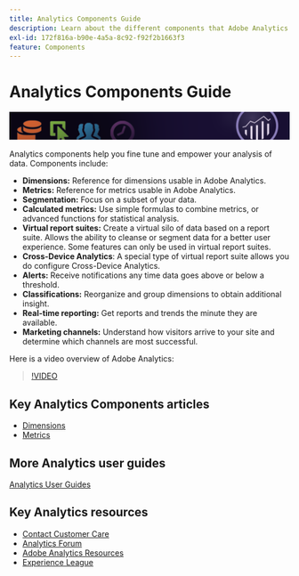 ```yaml
---
title: Analytics Components Guide
description: Learn about the different components that Adobe Analytics offers.
exl-id: 172f816a-b90e-4a5a-8c92-f92f2b1663f3
feature: Components
---
```

# Analytics Components Guide

![Banner](../../assets/doc_banner_components.png)

Analytics components help you fine tune and empower your analysis of data. Components include:

* **Dimensions:** Reference for dimensions usable in Adobe Analytics.
* **Metrics:** Reference for metrics usable in Adobe Analytics.
* **Segmentation:** Focus on a subset of your data.
* **Calculated metrics:** Use simple formulas to combine metrics, or advanced functions for statistical analysis.
* **Virtual report suites:** Create a virtual silo of data based on a report suite. Allows the ability to cleanse or segment data for a better user experience. Some features can only be used in virtual report suites.
* **Cross-Device Analytics**: A special type of virtual report suite allows you do configure Cross-Device Analytics.
* **Alerts:** Receive notifications any time data goes above or below a threshold.
* **Classifications:** Reorganize and group dimensions to obtain additional insight.
* **Real-time reporting:** Get reports and trends the minute they are available.
* **Marketing channels:** Understand how visitors arrive to your site and determine which channels are most successful.

Here is a video overview of Adobe Analytics:

>[!VIDEO](https://video.tv.adobe.com/v/27429/?quality=12)

## Key Analytics Components articles

* [Dimensions](dimensions/overview.md)
* [Metrics](metrics/overview.md)

## More Analytics user guides

[Analytics User Guides](https://experienceleague.adobe.com/docs/analytics.html)

## Key Analytics resources

* [Contact Customer Care](https://experienceleague.adobe.com/?support-solution=Analytics#support)
* [Analytics Forum](https://forums.adobe.com/community/experience-cloud/analytics-cloud/analytics)
* [Adobe Analytics Resources](https://forums.adobe.com/message/10660755)
* [Experience League](https://landing.adobe.com/experience-league/)
